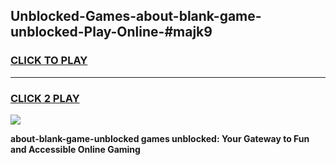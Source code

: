 
## Unblocked-Games-about-blank-game-unblocked-Play-Online-#majk9
<h3>
<a href="https://premium.freeplayer.one?title=about-blank-game-unblocked&ref=24F">CLICK TO PLAY</a></h3>
<hr>

<h3>
<a href="https://premium.freeplayer.one?title=about-blank-game-unblocked&ref=24F">CLICK 2 PLAY</a>
  
</h3>

<a href="https://premium.freeplayer.one?title=about-blank-game-unblocked&ref=24F/"><img src="https://clearcache.store/games.png"></a>


**about-blank-game-unblocked games unblocked: Your Gateway to Fun and Accessible Online Gaming**
